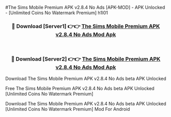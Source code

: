 #The Sims Mobile Premium APK v2.8.4 No Ads [APK-MOD] - APK Unlocked - [Unlimited Coins No Watermark Premium] h1l01



<div align="center">

<h3>🔴 Download [Server1] 👉👉 <a href="https://momento.my/?title=The_Sims_Mobile_Premium_APK_v2.8.4_No_Ads">The Sims Mobile Premium APK v2.8.4 No Ads Mod Apk</a></h3><br>

<h3>🔴 Download [Server2] 👉👉 <a href="https://momento.my/?title=The_Sims_Mobile_Premium_APK_v2.8.4_No_Ads">The Sims Mobile Premium APK v2.8.4 No Ads Mod Apk</a></h3>
</div>



Download The Sims Mobile Premium APK v2.8.4 No Ads beta APK Unlocked

Free The Sims Mobile Premium APK v2.8.4 No Ads beta APK Unlocked [Unlimited Coins No Watermark Premium]

Download The Sims Mobile Premium APK v2.8.4 No Ads beta APK Unlocked [Unlimited Coins No Watermark Premium] Mod For Android
